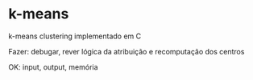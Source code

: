# k-means
k-means clustering implementado em C

Fazer: debugar, rever lógica da atribuição e recomputação dos centros

OK: input, output, memória
